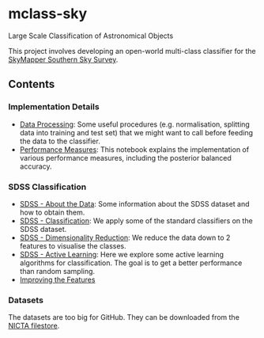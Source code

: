 # mclass-sky

Large Scale Classification of Astronomical Objects

This project involves developing an open-world multi-class classifier
for the [SkyMapper Southern Sky Survey](http://rsaa.anu.edu.au/research/projects/skymapper-southern-sky-survey).

## Contents


### Implementation Details
* <a href="http://nbviewer.ipython.org/github/alasdairtran/mclass-sky/blob/master/data_processing.ipynb" target="_blank">Data Processing</a>: Some useful procedures (e.g. normalisation, splitting data into training and test set) that we might want to call before feeding the data to the classifier.
* <a href="http://nbviewer.ipython.org/github/alasdairtran/mclass-sky/blob/master/performance_measures.ipynb" target="_blank">Performance Measures</a>: This notebook explains the implementation of various performance measures, including the posterior balanced accuracy.

### SDSS Classification
* <a href="http://nbviewer.ipython.org/github/alasdairtran/mclass-sky/blob/master/sdss_about_the_data.ipynb" target="_blank">SDSS - About the Data</a>: Some information about the SDSS dataset and how to obtain them.
* <a href="http://nbviewer.ipython.org/github/alasdairtran/mclass-sky/blob/master/sdss_classification.ipynb" target="_blank">SDSS - Classification</a>: We apply some of the standard classifiers on the SDSS dataset.
* <a href="http://nbviewer.ipython.org/github/alasdairtran/mclass-sky/blob/master/sdss_dim_reduction.ipynb" target="_blank">SDSS - Dimensionality Reduction</a>: We reduce the
data down to 2 features to visualise the classes.
* <a href="http://nbviewer.ipython.org/github/alasdairtran/mclass-sky/blob/master/sdss_active_learning.ipynb" target="_blank">SDSS - Active Learning</a>: Here we explore some active learning algorithms for classification. The goal is to get a better performance than random sampling.
* <a href="http://nbviewer.ipython.org/github/alasdairtran/mclass-sky/blob/master/sdss_features.ipynb" target="_blank">Improving the Features</a>

### Datasets
The datasets are too big for GitHub. They can be downloaded from the
[NICTA filestore](http://filestore.nicta.com.au/mlrg-data/astro/sdss_dr7_photometry.csv.gz).

